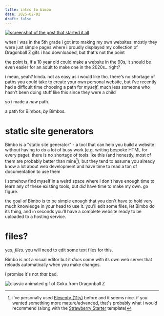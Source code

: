 ```yaml
---
title: intro to bimbo
date: 2025-02-01
draft: false
---
```


[![screenshot of the post that started it all](/images/bsky_post.png)](https://bsky.app/profile/iznaut.com/post/3lgqk46ddes2w)

when i was in the 5th grade i got into making my own websites. mostly they were just simple pages where i proudly displayed my collection of Dragonball Z gifs i had downloaded, but that's not the point

the point is, if a 10 year old could make a website in the 90s, it should be even easier for an adult to make one in the 2020s…right? 

i mean, yeah? kinda. not as easy as i would like tho. there's no shortage of paths you could take to create your own personal website, but i've recently had a difficult time choosing a path for _myself_, much less someone who hasn't been doing stuff like this since they were a child 

so i made a _new_ path.

a path for Bimbos, _by_ Bimbos.

# static site generators

Bimbo is a "static site generator" - a tool that can help you build a website without having to do a lot of busy work (e.g. writing bespoke HTML for every page). there is no shortage of tools like this (and honestly, most of them are probably better than mine[^1]), but they tend to assume you already know a lot about web development and have time to read a ton of documentation to use them

i somehow find myself in a weird space where i don't have enough time to learn any of these existing tools, but _did_ have time to make my own. go figure.

the goal of Bimbo is to be simple enough that you don't have to hold very much knowledge in your head to use it. you'll edit some files, let Bimbo do its thing, and in seconds you'll have a complete website ready to be uploaded to a hosting service.

# files?

yes, _files_. you will need to edit some text files for this.

Bimbo is not a visual editor but it _does_ come with its own web server that reloads automatically when you make changes.

i promise it's not _that_ bad.

![classic animated gif of Goku from Dragonball Z](/images/dbz_goku.gif)

[^1]: i've personally used [Eleventy (11ty)](https://www.11ty.dev/) before and it seems nice. if you wanted something more mature/advanced, that's probably what i would recommend (along with the [Strawberry Starter](https://strawberrystarter.neocities.org/) template)

[^2]: if you want to skip all this coding crap and just Make Something quickly, i recommend [mmm.page](https://mmm.page/). i've used this to maintain my "portfolio site" for a number of years and i like it quite a lot, but there are accessibility concerns and it's not especially suited for a blog format